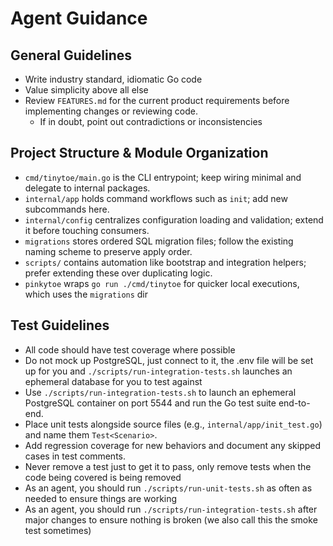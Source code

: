 # Agent Guidance

## General Guidelines

- Write industry standard, idiomatic Go code
- Value simplicity above all else
- Review `FEATURES.md` for the current product requirements before implementing changes or reviewing code.
    - If in doubt, point out contradictions or inconsistencies

## Project Structure & Module Organization
- `cmd/tinytoe/main.go` is the CLI entrypoint; keep wiring minimal and delegate to internal packages.
- `internal/app` holds command workflows such as `init`; add new subcommands here.
- `internal/config` centralizes configuration loading and validation; extend it before touching consumers.
- `migrations` stores ordered SQL migration files; follow the existing naming scheme to preserve apply order.
- `scripts/` contains automation like bootstrap and integration helpers; prefer extending these over duplicating logic.
- `pinkytoe` wraps `go run ./cmd/tinytoe` for quicker local executions, which uses the `migrations` dir

## Test Guidelines

- All code should have test coverage where possible
- Do not mock up PostgreSQL, just connect to it, the .env file will be set up for you and `./scripts/run-integration-tests.sh` launches an ephemeral database for you to test against
- Use `./scripts/run-integration-tests.sh` to launch an ephemeral PostgreSQL container on port 5544 and run the Go test suite end-to-end.
- Place unit tests alongside source files (e.g., `internal/app/init_test.go`) and name them `Test<Scenario>`.
- Add regression coverage for new behaviors and document any skipped cases in test comments.
- Never remove a test just to get it to pass, only remove tests when the code being covered is being removed
- As an agent, you should run `./scripts/run-unit-tests.sh` as often as needed to ensure things are working
- As an agent, you should run `./scripts/run-integration-tests.sh` after major changes to ensure nothing is broken (we also call this the smoke test sometimes)

